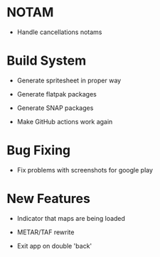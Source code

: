 # NOTAM

* Handle cancellations notams


# Build System

* Generate spritesheet in proper way

* Generate flatpak packages

* Generate SNAP packages

* Make GitHub actions work again


# Bug Fixing

* Fix problems with screenshots for google play


# New Features

* Indicator that maps are being loaded

* METAR/TAF rewrite

* Exit app on double 'back'
